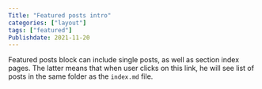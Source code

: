 ```yaml
---
Title: "Featured posts intro"
categories: ["layout"]
tags: ["featured"]
Publishdate: 2021-11-20
---
```


Featured posts block can include single posts,
as well as section index pages. The latter means that
when user clicks on this link, he will see list of
posts in the same folder as the `index.md` file.

